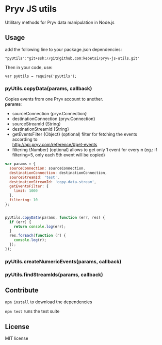 # Pryv JS utils

Utilitary methods for Pryv data manipulation in Node.js

## Usage

add the following line to your package.json dependencies:  

`"pyUtils":"git+ssh://git@github.com:kebetsi/pryv-js-utils.git"`  

Then in your code, use:  

`var pyUtils = require('pyUtils');`

### pyUtils.copyData(params, callback)

Copies events from one Pryv account to another.  
**params**:   
  - sourceConnection {pryv.Connection}  
  - destinationConnection {pryv.Connection}  
  - sourceStreamId {String}  
  - destinationStreamId {String}  
  - getEventsFilter {Object} (optional) filter for fetching the events according to   
        http://api.pryv.com/reference/#get-events  
  - filtering {Number} (optional) allows to get only 1 event for every n (eg.: if  
                     filtering=5, only each 5th event will be copied)  

```javascript
var params = {
  sourceConnection: sourceConnection,
  destinationConnection: destinationConnection,
  sourceStreamId: 'test',
  destinationStreamId: 'copy-data-stream',
  getEventsFilter: {
    limit: 1000
  },
  filtering: 10
};


pyUtils.copyData(params, function (err, res) {
  if (err) {
    return console.log(err);
  }
  res.forEach(function (r) {
    console.log(r);
  });
});
```

### pyUtils.createNumericEvents(params, callback)

### pyUtils.findStreamIds(params, callback)

## Contribute

`npm install` to download the dependencies

`npm test` runs the test suite

## License

MIT license